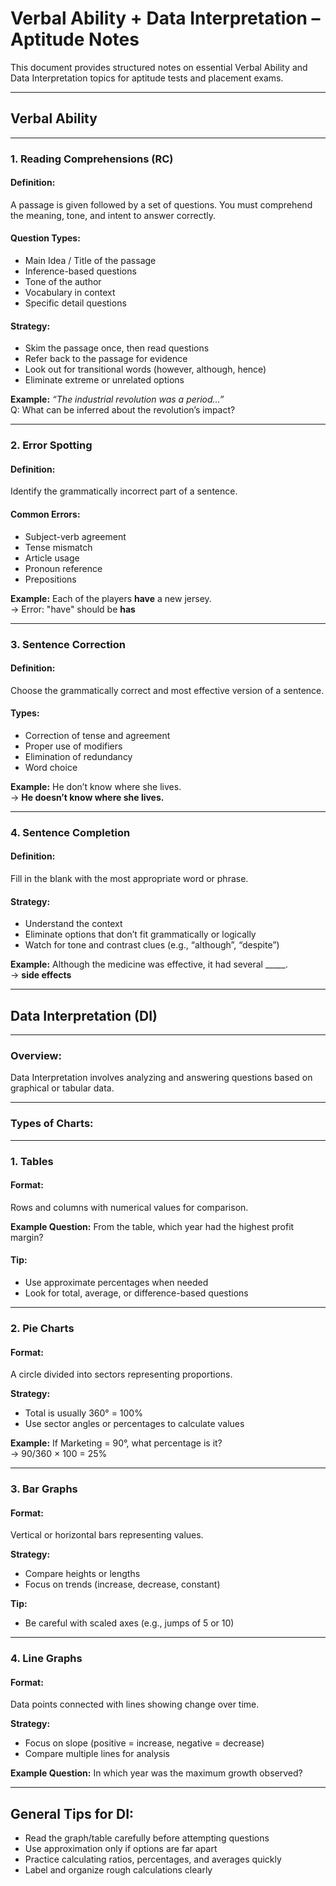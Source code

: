 # Verbal Ability + Data Interpretation – Aptitude Notes

This document provides structured notes on essential Verbal Ability and Data Interpretation topics for aptitude tests and placement exams.

---

## Verbal Ability

---

### 1. Reading Comprehensions (RC)

#### Definition:
A passage is given followed by a set of questions. You must comprehend the meaning, tone, and intent to answer correctly.

#### Question Types:
- Main Idea / Title of the passage  
- Inference-based questions  
- Tone of the author  
- Vocabulary in context  
- Specific detail questions  

#### Strategy:
- Skim the passage once, then read questions  
- Refer back to the passage for evidence  
- Look out for transitional words (however, although, hence)  
- Eliminate extreme or unrelated options  

**Example:**
_“The industrial revolution was a period...”_  
Q: What can be inferred about the revolution’s impact?

---

### 2. Error Spotting

#### Definition:
Identify the grammatically incorrect part of a sentence.

#### Common Errors:
- Subject-verb agreement  
- Tense mismatch  
- Article usage  
- Pronoun reference  
- Prepositions  

**Example:**
Each of the players **have** a new jersey.  
→ Error: "have" should be **has**

---

### 3. Sentence Correction

#### Definition:
Choose the grammatically correct and most effective version of a sentence.

#### Types:
- Correction of tense and agreement  
- Proper use of modifiers  
- Elimination of redundancy  
- Word choice  

**Example:**
He don’t know where she lives.  
→ **He doesn’t know where she lives.**

---

### 4. Sentence Completion

#### Definition:
Fill in the blank with the most appropriate word or phrase.

#### Strategy:
- Understand the context  
- Eliminate options that don’t fit grammatically or logically  
- Watch for tone and contrast clues (e.g., “although”, “despite”)  

**Example:**
Although the medicine was effective, it had several _____.  
→ **side effects**

---

## Data Interpretation (DI)

---

### Overview:
Data Interpretation involves analyzing and answering questions based on graphical or tabular data.

---

### Types of Charts:

---

### 1. Tables

#### Format:
Rows and columns with numerical values for comparison.

**Example Question:**
From the table, which year had the highest profit margin?

#### Tip:
- Use approximate percentages when needed  
- Look for total, average, or difference-based questions

---

### 2. Pie Charts

#### Format:
A circle divided into sectors representing proportions.

**Strategy:**
- Total is usually 360° = 100%  
- Use sector angles or percentages to calculate values  

**Example:**
If Marketing = 90°, what percentage is it?  
→ 90/360 × 100 = 25%

---

### 3. Bar Graphs

#### Format:
Vertical or horizontal bars representing values.

**Strategy:**
- Compare heights or lengths  
- Focus on trends (increase, decrease, constant)

**Tip:**
- Be careful with scaled axes (e.g., jumps of 5 or 10)

---

### 4. Line Graphs

#### Format:
Data points connected with lines showing change over time.

**Strategy:**
- Focus on slope (positive = increase, negative = decrease)  
- Compare multiple lines for analysis  

**Example Question:**
In which year was the maximum growth observed?

---

## General Tips for DI:

- Read the graph/table carefully before attempting questions  
- Use approximation only if options are far apart  
- Practice calculating ratios, percentages, and averages quickly  
- Label and organize rough calculations clearly  
